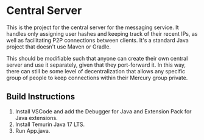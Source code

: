 # Central Server

This is the project for the central server for the messaging service. It handles only assigning user hashes and keeping track of their recent IPs, as well as facilitating P2P connections between clients. It's a standard Java project that doesn't use Maven or Gradle.

This should be modifiable such that anyone can create their own central server and use it separately, given that they port-forward it. In this way, there can still be some level of decentralization that allows any specific group of people to keep connections within their Mercury group private.

## Build Instructions

1. Install VSCode and add the Debugger for Java and Extension Pack for Java extensions.
2. Install Temurin Java 17 LTS.
3. Run App.java.
